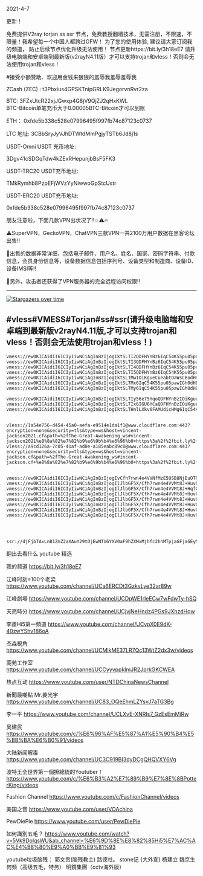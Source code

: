 2021-4-7

更新！

免费提供V2ray torjan ss ssr 节点，免费教授翻墙技术，无需注册，不限速，不限量！我希望每一个中国人都跨过GFW！
为了您的使用体验, 建议请大家订阅我的频道， 防止后续节点优化升级无法使用！   节点更新https://bit.ly/3h18eE7
请升级电脑端和安卓端到最新版(v2rayN4.11版）才可以支持trojan和vless！否则会无法使用trojan和vless！


#接受小额赞助、欢迎用金钱来狠狠的羞辱我羞辱羞辱我
 
ZCash (ZEC) : t3Pbxius4GPSKTnipGRLK9JegorvnRvr2za

BTC:   3FZxUtcR22xjJGwxp4G8jV9QjZJ2qHxKWL                               
BTC-Bitcoin单笔充币大于0.00005BTC-Bitcoin才可以到账

ETH： 0xfde5b338c528e07996495f997fb74c87123c0737
  
LTC 地址:   3CBbSryJyVJhDTWtdMmPgjyTSTb6Jd8j1s



USDT-Omni USDT 充币地址:  

3Dgv41cSDGqTdw4kZExRHepunjbBsF5FK3

USDT-TRC20  USDT充币地址:

TMkRymhb8PzpEFjWVzYyNiwwoGpStcUstr

USDT-ERC20 USDT充币地址:
 
0xfde5b338c528e07996495f997fb74c87123c0737
 
 
朋友注意啦，下面几款VPN出状况了‼️💥⚠️🔥

⚠️SuperVPN，GeckoVPN，ChatVPN三款VPN一共2100万用户数据在黑客论坛出售‼️

💢出售的数据非常详细，包括电子邮件、用户名、姓名、国家、密码字符串、付款信息，会员身份信息等，设备数据信息包括序列号、设备类型和制造商、设备ID、设备IMSI等‼️

💢另外，攻击者还获得了VPN服务器的完全远程访问权限‼️

--------------------------------
[![Stargazers over time](
https://github.com/JACKUSR2089/v2ray-subscribed/blob/master/3-28.PNG)](https://starchart.cc/phlinhng/v2ray-tcp-tls-web)


 
#vless#VMESS#Torjan#ss#ssr(请升级电脑端和安卓端到最新版v2rayN4.11版,才可以支持trojan和vless！否则会无法使用trojan和vless！)
----------------------------------------------------------------------------------------------------------------------------------------------------
~~~
vmess://ew0KICAidiI6ICIyIiwNCiAgInBzIjogIktSLTI2QDFHYnBz6IqC54K55pu05pawIGh0dHBzOi8vYml0Lmx5LzNoMThlRTciLA0KICAiYWRkIjogIjEwNC4xNi4xODIuMTUiLA0KICAicG9ydCI6ICI0NDMiLA0KICAiaWQiOiAiMjY4MDZkMjUtNjk5Ny00NWRmLThlZDktYmI0YmZjMWQ2MDc5IiwNCiAgImFpZCI6ICIxIiwNCiAgIm5ldCI6ICJ3cyIsDQogICJ0eXBlIjogIm5vbmUiLA0KICAiaG9zdCI6ICJ2aW5jZW50LWphY2tzb24ubWwiLA0KICAicGF0aCI6ICIvVGhlLUdyZWF0LUF3YWtlbmluZ192d3MiLA0KICAidGxzIjogInRscyIsDQogICJzbmkiOiAiIg0KfQ==
vmess://ew0KICAidiI6ICIyIiwNCiAgInBzIjogIktSLTI3QDFHYnBz6IqC54K55pu05pawIGh0dHBzOi8vYml0Lmx5LzNoMThlRTciLA0KICAiYWRkIjogIjEwNC4xNi4xODEuMTUiLA0KICAicG9ydCI6ICI0NDMiLA0KICAiaWQiOiAiMjY4MDZkMjUtNjk5Ny00NWRmLThlZDktYmI0YmZjMWQ2MDc5IiwNCiAgImFpZCI6ICIxIiwNCiAgIm5ldCI6ICJ3cyIsDQogICJ0eXBlIjogIm5vbmUiLA0KICAiaG9zdCI6ICJ2aW5jZW50LWphY2tzb24ubWwiLA0KICAicGF0aCI6ICIvVGhlLUdyZWF0LUF3YWtlbmluZ192d3MiLA0KICAidGxzIjogInRscyIsDQogICJzbmkiOiAiIg0KfQ==
vmess://ew0KICAidiI6ICIyIiwNCiAgInBzIjogIktSLTI4QDFHYnBz6IqC54K55pu05pawIGh0dHBzOi8vYml0Lmx5LzNoMThlRTciLA0KICAiYWRkIjogIjEwNC4xNi4xNDguNDgiLA0KICAicG9ydCI6ICI0NDMiLA0KICAiaWQiOiAiMjY4MDZkMjUtNjk5Ny00NWRmLThlZDktYmI0YmZjMWQ2MDc5IiwNCiAgImFpZCI6ICIxIiwNCiAgIm5ldCI6ICJ3cyIsDQogICJ0eXBlIjogIm5vbmUiLA0KICAiaG9zdCI6ICJ2aW5jZW50LWphY2tzb24ubWwiLA0KICAicGF0aCI6ICIvVGhlLUdyZWF0LUF3YWtlbmluZ192d3MiLA0KICAidGxzIjogInRscyIsDQogICJzbmkiOiAiIg0KfQ==
vmess://ew0KICAidiI6ICIyIiwNCiAgInBzIjogIktSLTI5QDFHYnBz6IqC54K55pu05pawIGh0dHBzOi8vYml0Lmx5LzNoMThlRTciLA0KICAiYWRkIjogIjEwNC4xOS4yMy4yNCIsDQogICJwb3J0IjogIjQ0MyIsDQogICJpZCI6ICIyNjgwNmQyNS02OTk3LTQ1ZGYtOGVkOS1iYjRiZmMxZDYwNzkiLA0KICAiYWlkIjogIjEiLA0KICAibmV0IjogIndzIiwNCiAgInR5cGUiOiAibm9uZSIsDQogICJob3N0IjogInZpbmNlbnQtamFja3Nvbi5tbCIsDQogICJwYXRoIjogIi9UaGUtR3JlYXQtQXdha2VuaW5nX3Z3cyIsDQogICJ0bHMiOiAidGxzIiwNCiAgInNuaSI6ICIiDQp9
vmess://ew0KICAidiI6ICIyIiwNCiAgInBzIjogIktSLTMwIOiKgueCueabtOaWsCBodHRwczovL2JpdC5seS8zaDE4ZUU3IiwNCiAgImFkZCI6ICIxMDQuMTYuMTYuMjU1IiwNCiAgInBvcnQiOiAiNDQzIiwNCiAgImlkIjogIjI2ODA2ZDI1LTY5OTctNDVkZi04ZWQ5LWJiNGJmYzFkNjA3OSIsDQogICJhaWQiOiAiMSIsDQogICJuZXQiOiAid3MiLA0KICAidHlwZSI6ICJub25lIiwNCiAgImhvc3QiOiAidmluY2VudC1qYWNrc29uLm1sIiwNCiAgInBhdGgiOiAiL1RoZS1HcmVhdC1Bd2FrZW5pbmdfdndzIiwNCiAgInRscyI6ICJ0bHMiLA0KICAic25pIjogIiINCn0=
vmess://ew0KICAidiI6ICIyIiwNCiAgInBzIjogIktSLTMx6IqC54K55pu05pawIGh0dHBzOi8vYml0Lmx5LzNoMThlRTciLA0KICAiYWRkIjogIjEwNC4xNi4xNjcuMTM4IiwNCiAgInBvcnQiOiAiNDQzIiwNCiAgImlkIjogIjI2ODA2ZDI1LTY5OTctNDVkZi04ZWQ5LWJiNGJmYzFkNjA3OSIsDQogICJhaWQiOiAiMSIsDQogICJuZXQiOiAid3MiLA0KICAidHlwZSI6ICJub25lIiwNCiAgImhvc3QiOiAidmluY2VudC1qYWNrc29uLm1sIiwNCiAgInBhdGgiOiAiL1RoZS1HcmVhdC1Bd2FrZW5pbmdfdndzIiwNCiAgInRscyI6ICJ0bHMiLA0KICAic25pIjogIiINCn0=
vmess://ew0KICAidiI6ICIyIiwNCiAgInBzIjogIktSLTMy6IqC54K55pu05pawIGh0dHBzOi8vYml0Lmx5LzNoMThlRTciLA0KICAiYWRkIjogIjEwNC4xNi4yMDcuMTk2IiwNCiAgInBvcnQiOiAiNDQzIiwNCiAgImlkIjogIjI2ODA2ZDI1LTY5OTctNDVkZi04ZWQ5LWJiNGJmYzFkNjA3OSIsDQogICJhaWQiOiAiMSIsDQogICJuZXQiOiAid3MiLA0KICAidHlwZSI6ICJub25lIiwNCiAgImhvc3QiOiAidmluY2VudC1qYWNrc29uLm1sIiwNCiAgInBhdGgiOiAiL1RoZS1HcmVhdC1Bd2FrZW5pbmdfdndzIiwNCiAgInRscyI6ICJ0bHMiLA0KICAic25pIjogIiINCn0=

vmess://ew0KICAidiI6ICIyIiwNCiAgInBzIjogIktSLTIy56e75YqoQDFHYnBzIOiKgueCueabtOaWsCBodHRwczovL2JpdC5seS8zaDE4ZUU3IiwNCiAgImFkZCI6ICIxMDQuMTkuNDUuMTE3IiwNCiAgInBvcnQiOiAiNDQzIiwNCiAgImlkIjogIjI2ODA2ZDI1LTY5OTctNDVkZi04ZWQ5LWJiNGJmYzFkNjA3OSIsDQogICJhaWQiOiAiMSIsDQogICJuZXQiOiAid3MiLA0KICAidHlwZSI6ICJub25lIiwNCiAgImhvc3QiOiAidmluY2VudC1qYWNrc29uLm1sIiwNCiAgInBhdGgiOiAiL1RoZS1HcmVhdC1Bd2FrZW5pbmdfdndzIiwNCiAgInRscyI6ICJ0bHMiLA0KICAic25pIjogIiINCn0=
vmess://ew0KICAidiI6ICIyIiwNCiAgInBzIjogIktSLTIx6IGU6YCaQDFHYnBzIOiKgueCueabtOaWsCBodHRwczovL2JpdC5seS8zaDE4ZUU3IiwNCiAgImFkZCI6ICJhbXAuY2xvdWRmbGFyZS5jb20iLA0KICAicG9ydCI6ICI0NDMiLA0KICAiaWQiOiAiMjY4MDZkMjUtNjk5Ny00NWRmLThlZDktYmI0YmZjMWQ2MDc5IiwNCiAgImFpZCI6ICIxIiwNCiAgIm5ldCI6ICJ3cyIsDQogICJ0eXBlIjogIm5vbmUiLA0KICAiaG9zdCI6ICJ2aW5jZW50LWphY2tzb24ubWwiLA0KICAicGF0aCI6ICIvVGhlLUdyZWF0LUF3YWtlbmluZ192d3MiLA0KICAidGxzIjogInRscyIsDQogICJzbmkiOiAiIg0KfQ==
vmess://ew0KICAidiI6ICIyIiwNCiAgInBzIjogIktSLTHnlLXkv6FAMUdicHMg6IqC54K55pu05pawIGh0dHBzOi8vYml0Lmx5LzNoMThlRTciLA0KICAiYWRkIjogInd3dy5kaWdpdGFsb2NlYW4uY29tIiwNCiAgInBvcnQiOiAiNDQzIiwNCiAgImlkIjogIjI2ODA2ZDI1LTY5OTctNDVkZi04ZWQ5LWJiNGJmYzFkNjA3OSIsDQogICJhaWQiOiAiMSIsDQogICJuZXQiOiAid3MiLA0KICAidHlwZSI6ICJub25lIiwNCiAgImhvc3QiOiAidmluY2VudC1qYWNrc29uLm1sIiwNCiAgInBhdGgiOiAiL1RoZS1HcmVhdC1Bd2FrZW5pbmdfdndzIiwNCiAgInRscyI6ICJ0bHMiLA0KICAic25pIjogIiINCn0=


vless://1a54e756-d454-45a0-aefa-e9514e1da1f1@www.cloudflare.com:443?encryption=none&security=tls&type=ws&host=vincent-jackson2021.cf&path=%2fThe-Great-Awakening_ws#vincent-jackson2021%e8%8a%82%e7%82%b9%e6%9b%b4%e6%96%b0+https%3a%2f%2fbit.ly%2f3h18eE7+++
vless://a9cd126a-7c05-41af-ad0e-a185eabc89c8@www.cloudflare.com:443?encryption=none&security=tls&type=ws&host=vincent-jackson.cf&path=%2fThe-Great-Awakening_ws#incent-jackson.cf+%e8%8a%82%e7%82%b9%e6%9b%b4%e6%96%b0+https%3a%2f%2fbit.ly%2f3h18eE7+++


vmess://ew0KICAidiI6ICIyIiwNCiAgInBzIjogIvCfh7rwn4e4VVNfMzE5OSB8NjEuOTRNYiIsDQogICJhZGQiOiAiMTczLjgyLjI0MC4yNDUiLA0KICAicG9ydCI6ICI0NDMiLA0KICAiaWQiOiAiMjE5YmUyZjktNTczZC00NTA3LTllOWItNzRiMzg1YmExYzljIiwNCiAgImFpZCI6ICIxMCIsDQogICJuZXQiOiAid3MiLA0KICAidHlwZSI6ICJub25lIiwNCiAgImhvc3QiOiAiY2MuaGNpYWhjaXBoY2llLmNsdWIiLA0KICAicGF0aCI6ICIvMDU3NGExMTBlMTM4ZGQvIiwNCiAgInRscyI6ICJ0bHMiDQp9
vmess://ew0KICAidiI6ICIyIiwNCiAgInBzIjogIlJlbGF5X/Cfh7rwn4e4VVMt8J+HuvCfh7hVU18zMjAwIHw2OC45Mk1iIiwNCiAgImFkZCI6ICJjbC5sb29nc29tLnh5eiIsDQogICJwb3J0IjogIjQ0MyIsDQogICJpZCI6ICJlNzIzNGE3ZS0zY2EyLTQxZDUtOWI4Yi02MzM2YWEyZmJjNzIiLA0KICAiYWlkIjogIjQiLA0KICAibmV0IjogIndzIiwNCiAgInR5cGUiOiAibm9uZSIsDQogICJob3N0IjogIiIsDQogICJwYXRoIjogIi92IiwNCiAgInRscyI6ICJ0bHMiDQp9
vmess://ew0KICAidiI6ICIyIiwNCiAgInBzIjogIlJlbGF5X/Cfh7rwn4e4VVMt8J+HqfCfh6pERV8zMjAxIHwyOC41Nk1iIiwNCiAgImFkZCI6ICIxMDQuMTguNy4xMzgiLA0KICAicG9ydCI6ICI0NDMiLA0KICAiaWQiOiAiM2I1ZTI1OGUtOGM1ZS00NWQzLWI3ZDItMDJjOGY1ZmMwYmIyIiwNCiAgImFpZCI6ICIxIiwNCiAgIm5ldCI6ICJ3cyIsDQogICJ0eXBlIjogIm5vbmUiLA0KICAiaG9zdCI6ICJjZG5kZS5pcnRleXoudG9kYXkiLA0KICAicGF0aCI6ICIvIiwNCiAgInRscyI6ICJ0bHMiDQp9
vmess://ew0KICAidiI6ICIyIiwNCiAgInBzIjogIlJlbGF5X/Cfh7rwn4e4VVMt8J+HuvCfh7hVU18zMjAyIHw1OC4xMU1iIiwNCiAgImFkZCI6ICJ2Mi0xNC5zc3JzdWIub25lIiwNCiAgInBvcnQiOiAiNDQzIiwNCiAgImlkIjogImIwYmNiNjU4LThlMTctMTFlYi05NWQ4LThmNmQyMGY5ZTZhZCIsDQogICJhaWQiOiAiMCIsDQogICJuZXQiOiAid3MiLA0KICAidHlwZSI6ICJub25lIiwNCiAgImhvc3QiOiAiIiwNCiAgInBhdGgiOiAiL2p6aXJDd05ZLyIsDQogICJ0bHMiOiAidGxzIg0KfQ==
vmess://ew0KICAidiI6ICIyIiwNCiAgInBzIjogIlJlbGF5X/Cfh7rwn4e4VVMt8J+HuvCfh7hVU18zMjAzIHw1MC4zM01iIiwNCiAgImFkZCI6ICJ2Mi0xMC5zc3JzdWIub25lIiwNCiAgInBvcnQiOiAiNDQzIiwNCiAgImlkIjogIjhhZDY5YTM2LThkNjItMTFlYi1iODllLTAwMTY5MDliMzVkYSIsDQogICJhaWQiOiAiMCIsDQogICJuZXQiOiAid3MiLA0KICAidHlwZSI6ICJub25lIiwNCiAgImhvc3QiOiAiIiwNCiAgInBhdGgiOiAiL01qYjZQWTljLyIsDQogICJ0bHMiOiAidGxzIg0KfQ==
vmess://ew0KICAidiI6ICIyIiwNCiAgInBzIjogIlJlbGF5X/Cfh7rwn4e4VVMt8J+HuvCfh7hVU18zMjA0IHwxMTIuMzhNYiIsDQogICJhZGQiOiAiY3cubG9vZ3NvbS54eXoiLA0KICAicG9ydCI6ICI0NDMiLA0KICAiaWQiOiAiZWUzNDI1NDAtZTY4Yi00ZTEyLWI2NDEtMzYzMmZjYzM3MmZlIiwNCiAgImFpZCI6ICI0IiwNCiAgIm5ldCI6ICJ3cyIsDQogICJ0eXBlIjogIm5vbmUiLA0KICAiaG9zdCI6ICIiLA0KICAicGF0aCI6ICIvdiIsDQogICJ0bHMiOiAidGxzIg0KfQ==
vmess://ew0KICAidiI6ICIyIiwNCiAgInBzIjogIlJlbGF5X/Cfh7rwn4e4VVMt8J+HuvCfh7hVU18zMjA2IHwyNC44OU1iIiwNCiAgImFkZCI6ICIzLmlvcXIuY24iLA0KICAicG9ydCI6ICI4MDgwIiwNCiAgImlkIjogIjY1N2Y3OTgxLTAxMzgtNGM5OS05MTk5LTUxZjYyMDAyZDhlNSIsDQogICJhaWQiOiAiMSIsDQogICJuZXQiOiAid3MiLA0KICAidHlwZSI6ICJub25lIiwNCiAgImhvc3QiOiAiIiwNCiAgInBhdGgiOiAiLzEyMzQiLA0KICAidGxzIjogIiINCn0=
vmess://ew0KICAidiI6ICIyIiwNCiAgInBzIjogIlJlbGF5X/Cfh7rwn4e4VVMt8J+HuvCfh7hVU18zMjA3IHw2Ni41OU1iIiwNCiAgImFkZCI6ICJjaC5sb29nc29tLnh5eiIsDQogICJwb3J0IjogIjQ0MyIsDQogICJpZCI6ICI3OTliMjMzMC0zMTgzLTQwZTQtODIxZC0xZDAyODQxYmI5OTIiLA0KICAiYWlkIjogIjQiLA0KICAibmV0IjogIndzIiwNCiAgInR5cGUiOiAibm9uZSIsDQogICJob3N0IjogIiIsDQogICJwYXRoIjogIi92IiwNCiAgInRscyI6ICJ0bHMiDQp9




ssr://djFjbTAxLnB1ZmZ2aXAuY29tOjEwNTU6YXV0aF9hZXMxMjhfc2hhMTpjaGFjaGEyMC1pZXRmOnBsYWluOlVHRnZablUvP29iZnNwYXJhbT1ORFkwTVRnek9UWXdOaTV0YVdOeWIzTnZablF1WTI5dCZwcm90b3BhcmFtPU16azJNRFk2ZUdoa1luZzNiSEZ5T1djJnJlbWFya3M9VzNZeVhTRG1sNlhtbkt3d01RJmdyb3VwPTVyT2g2SXFaNUxxUg
 ~~~
翻出去看什么
youtube 精选

我的频道                       https://bit.ly/3h18eE7
 
江峰时刻=100个老梁                 https://www.youtube.com/channel/UCa6ERCDt3GzkvLye32ar89w

江峰劇場                  https://www.youtube.com/channel/UCDpWE1rleECw7wFdwTy-hSQ

天亮時分                  https://www.youtube.com/channel/UCjvjNeHndz4PGs9JXhzdHqw

李肅Hi5第一頻道            https://www.youtube.com/channel/UCvpX0E9dK-40zwYShv186oA

杰森視角                   https://www.youtube.com/channel/UCMIkME37LR7Qc13WtZ2dx3w/videos           
 
鹿苑工作室                 https://www.youtube.com/channel/UCCyyvppkImJR2JprkGKCWEA

热点互动                   https://www.youtube.com/user/NTDChinaNewsChannel

新聞最嘲點 Mr.姜光宇        https://www.youtube.com/channel/UC83_OQeEhmLZYsvJ7aTG3Bg

李一平                     https://www.youtube.com/channel/UCLXvE-XNRIs7_GzEsEmMiRw

吴建民                     https://www.youtube.com/c/%E6%96%AF%E5%87%A1%E5%90%B4%E5%BB%BA%E6%B0%91/videos

大陆新闻解毒                https://www.youtube.com/channel/UC3C919BI3dyDCgQHQVXY6Vg

波特王全世界第一個撩總統的Youtuber！https://www.youtube.com/c/%E6%B3%A2%E7%89%B9%E7%8E%8BPotterKing/videos

Fashion Channel            https://www.youtube.com/c/FashionChannel/videos

美国之音                    https://www.youtube.com/user/VOAchina  

PewDiePie                  https://www.youtube.com/user/PewDiePie 

如何識別五毛？             https://www.youtube.com/watch?v=5Vk9DolqsWU&ab_channel=%E6%9D%8E%E8%82%85Hi5%E7%AC%AC%E4%B8%80%E9%A0%BB%E9%81%93

youtube垃圾脑残： 郭文贵(脑残教主)  路德社。   stone记 {大外宣}  杨建立  魏京生   何频（高级五毛，特务）  明鏡集團（cctv海外版）
